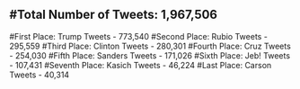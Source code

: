 #Total Number of Tweets: 1,967,506 
---
#First Place: Trump Tweets - 773,540
#Second Place: Rubio Tweets - 295,559
#Third Place: Clinton Tweets - 280,301
#Fourth Place: Cruz Tweets - 254,030
#Fifth Place: Sanders Tweets - 171,026
#Sixth Place: Jeb! Tweets - 107,431
#Seventh Place: Kasich Tweets - 46,224
#Last Place: Carson Tweets - 40,314
